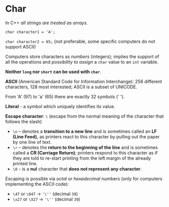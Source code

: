 # Char

In C++ *all strings are treated as arrays.*

`char character1 = 'A';`

`char character2 = 65;` (not preferable, some specific computers do not support ASCII)

Computers store characters as *numbers* (integers); implies the support of all the operations and *possibility to assign* a `char` value to an `int` variable.

**Neither `long` nor `short` can be used with `char`**.

**ASCII** (American Standard Code for Information Interchange): 256 different characters, 128 most interested;
ASCII is a subset of UNICODE.

From 'A' (97) to 'a' (65) there are exactly 32 symbols (' ').

**Literal** - a symbol which uniquely identifies its value.

**Escape character**: `\` (escape from the normal meaning of the character that follows the slash)
- `\n` – denotes a **transition to a new line** and is sometimes called an **LF (Line Feed)**, as printers react to this character by pulling out the paper by one line of text.
- `\r` – denotes the **return to the beginning of the line** and is sometimes called a **CR (Carriage Return)**; printers respond to this character as if they are told to re-start printing from the left margin of the already printed line.
- `\0` -  is a **nul** character that **does not represent any character**.

Escaping is possible via *octal* or *hexadecimal* numbers (only for computers implementing the ASCII code):
- `\47` or `\047` -> `'\''` (decimal `39`)
- `\x27` or `\X27` -> `'\''` (decimal `39`)








